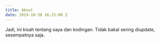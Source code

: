 ```yaml
---
title: About
date: 2019-10-30 16:25:00 Z
---
```


Jadi, ini kisah tentang saya dan kodingan. Tidak bakal sering diupdate, sesempatnya saja.